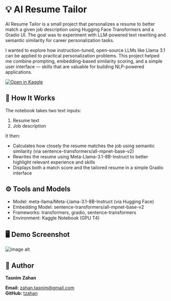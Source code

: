 # 💡 AI Resume Tailor
AI Resume Tailor is a small project that personalizes a resume to better match a given job description using Hugging Face Transformers and a Gradio UI.
The goal was to experiment with LLM-powered text rewriting and semantic similarity for career personalization tasks.

I wanted to explore how instruction-tuned, open-source LLMs like Llama 3.1 can be applied to practical personalization problems.
This project helped me combine prompting, embedding-based similarity scoring, and a simple user interface — skills that are valuable for building NLP-powered applications.

[![Open in Kaggle](https://kaggle.com/static/images/open-in-kaggle.svg)](https://www.kaggle.com/code/tzahan/ai-resume-tailor)

## 🚀 How It Works
The notebook takes two text inputs:
1. Resume text
2. Job description
   
It then:
- Calculates how closely the resume matches the job using semantic similarity (via sentence-transformers/all-mpnet-base-v2)
- Rewrites the resume using Meta-Llama-3.1-8B-Instruct to better highlight relevant experience and skills
- Displays both a match score and the tailored resume in a simple Gradio interface

## ⚙️ Tools and Models
- Model: meta-llama/Meta-Llama-3.1-8B-Instruct (via Hugging Face)
- Embedding Model: sentence-transformers/all-mpnet-base-v2
- Frameworks: transformers, gradio, sentence-transformers
- Environment: Kaggle Notebook (GPU T4)

## 🖥️ Demo Screenshot
![image alt](https://github.com/tzahan/llm_demo/blob/82f67ef4d523c755a8576c9aa233d95596c1addb/ai_resume_tailor_screenshot.png)

## 👤 Author

**Tasnim Zahan**

**Email:** zahan.tasnim@gmail.com  
**GitHub:** [tzahan](https://github.com/tzahan)
